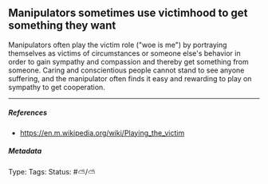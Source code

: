 ## Manipulators sometimes use victimhood to get something they want # 

Manipulators often play the victim role ("woe is me") by portraying themselves as victims of circumstances or someone else's behavior in order to gain sympathy and compassion and thereby get something from someone. Caring and conscientious people cannot stand to see anyone suffering, and the manipulator often finds it easy and rewarding to play on sympathy to get cooperation.

___

##### References

- https://en.m.wikipedia.org/wiki/Playing_the_victim

##### Metadata

Type: 
Tags:
Status: #⛅️/⛅️